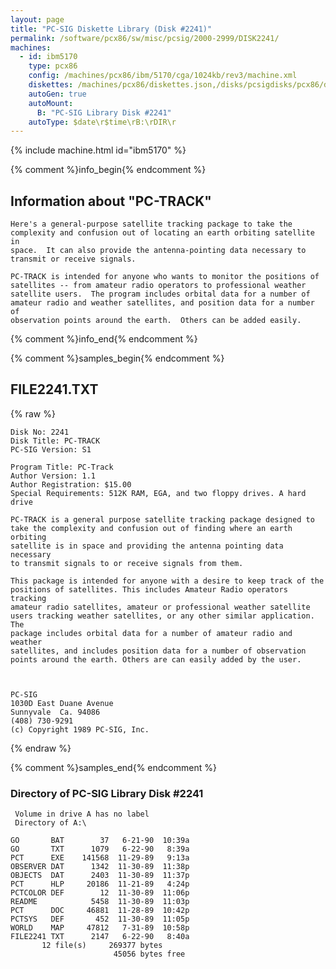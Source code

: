 ```yaml
---
layout: page
title: "PC-SIG Diskette Library (Disk #2241)"
permalink: /software/pcx86/sw/misc/pcsig/2000-2999/DISK2241/
machines:
  - id: ibm5170
    type: pcx86
    config: /machines/pcx86/ibm/5170/cga/1024kb/rev3/machine.xml
    diskettes: /machines/pcx86/diskettes.json,/disks/pcsigdisks/pcx86/diskettes.json
    autoGen: true
    autoMount:
      B: "PC-SIG Library Disk #2241"
    autoType: $date\r$time\rB:\rDIR\r
---
```


{% include machine.html id="ibm5170" %}

{% comment %}info_begin{% endcomment %}

## Information about "PC-TRACK"

    Here's a general-purpose satellite tracking package to take the
    complexity and confusion out of locating an earth orbiting satellite in
    space.  It can also provide the antenna-pointing data necessary to
    transmit or receive signals.
    
    PC-TRACK is intended for anyone who wants to monitor the positions of
    satellites -- from amateur radio operators to professional weather
    satellite users.  The program includes orbital data for a number of
    amateur radio and weather satellites, and position data for a number of
    observation points around the earth.  Others can be added easily.
{% comment %}info_end{% endcomment %}

{% comment %}samples_begin{% endcomment %}

## FILE2241.TXT

{% raw %}
```
Disk No: 2241                                                           
Disk Title: PC-TRACK                                                    
PC-SIG Version: S1                                                      
                                                                        
Program Title: PC-Track                                                 
Author Version: 1.1                                                     
Author Registration: $15.00                                             
Special Requirements: 512K RAM, EGA, and two floppy drives. A hard drive
                                                                        
PC-TRACK is a general purpose satellite tracking package designed to    
take the complexity and confusion out of finding where an earth orbiting
satellite is in space and providing the antenna pointing data necessary 
to transmit signals to or receive signals from them.                    
                                                                        
This package is intended for anyone with a desire to keep track of the  
positions of satellites. This includes Amateur Radio operators tracking 
amateur radio satellites, amateur or professional weather satellite     
users tracking weather satellites, or any other similar application. The
package includes orbital data for a number of amateur radio and weather 
satellites, and includes position data for a number of observation      
points around the earth. Others are can easily added by the user.       
                                                                        
                                                                        
                                                                        
PC-SIG                                                                  
1030D East Duane Avenue                                                 
Sunnyvale  Ca. 94086                                                    
(408) 730-9291                                                          
(c) Copyright 1989 PC-SIG, Inc.                                         
```
{% endraw %}

{% comment %}samples_end{% endcomment %}

### Directory of PC-SIG Library Disk #2241

     Volume in drive A has no label
     Directory of A:\

    GO       BAT        37   6-21-90  10:39a
    GO       TXT      1079   6-22-90   8:39a
    PCT      EXE    141568  11-29-89   9:13a
    OBSERVER DAT      1342  11-30-89  11:38p
    OBJECTS  DAT      2403  11-30-89  11:37p
    PCT      HLP     20186  11-21-89   4:24p
    PCTCOLOR DEF        12  11-30-89  11:06p
    README            5458  11-30-89  11:03p
    PCT      DOC     46881  11-28-89  10:42p
    PCTSYS   DEF       452  11-30-89  11:05p
    WORLD    MAP     47812   7-31-89  10:58p
    FILE2241 TXT      2147   6-22-90   8:40a
           12 file(s)     269377 bytes
                           45056 bytes free
